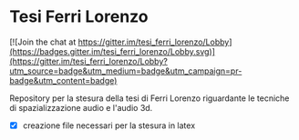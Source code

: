 # Tesi Ferri Lorenzo

[![Join the chat at https://gitter.im/tesi_ferri_lorenzo/Lobby](https://badges.gitter.im/tesi_ferri_lorenzo/Lobby.svg)](https://gitter.im/tesi_ferri_lorenzo/Lobby?utm_source=badge&utm_medium=badge&utm_campaign=pr-badge&utm_content=badge)

Repository per la stesura della tesi di Ferri Lorenzo riguardante le tecniche di spazializzazione audio e l'audio 3d.

- [x] creazione file necessari per la stesura in latex

